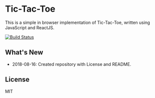 # Tic-Tac-Toe

This is a simple in browser implementation of Tic-Tac-Toe, written using JavaScript and ReactJS.

[![Build Status](https://travis-ci.org/NLSteveO/TicTacToe.svg?branch=master)](https://travis-ci.org/NLSteveO/TicTacToe)

## What's New
- 2018-08-16: Created repository with License and README.

## License
MIT
